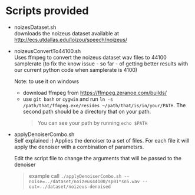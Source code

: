 # Scripts provided

 - noizesDataset.sh \
    downloads the noizeus dataset available at http://ecs.utdallas.edu/loizou/speech/noizeus/

- noizeusConvertTo44100.sh \
    Uses ffmpeg to convert the noizeus dataset wav files to 44100 samplerate (to fix the know issue - so far - of getting better results with our current python code when samplerate is 4100)

    Note: to use it on windows
    - download ffmpeg from https://ffmpeg.zeranoe.com/builds/
    - use `git bash` or `cygwin` and run `ln -s /path/that/ffmpeg.exe/resides ~/path/that/is/in/your/PATH`. The second path should be a directory that on your path.
        > You can see your path by running `echo $PATH`
    

- applyDenoiserCombo.sh \
    Self explained :) Applies the denoiser to a set of files. For each file it will apply the denoiser with a combination of parametsrs.

    Edit the script file to change the arguments that will be passed to the denoiser

    > example call `./applyDenoiserCombo.sh --noise=../dataset/noizeus44100/sp01*sn5.wav --out=../dataset/noizeus-denoised`